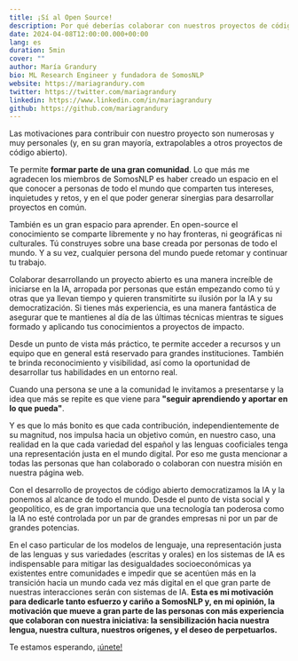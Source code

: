 ```yaml
---
title: ¡Sí al Open Source!
description: Por qué deberías colaborar con nuestros proyectos de código abierto (u otros, pero abiertos)
date: 2024-04-08T12:00:00.000+00:00
lang: es
duration: 5min
cover: ""
author: María Grandury
bio: ML Research Engineer y fundadora de SomosNLP
website: https://mariagrandury.com
twitter: https://twitter.com/mariagrandury
linkedin: https://www.linkedin.com/in/mariagrandury
github: https://github.com/mariagrandury
---
```


Las motivaciones para contribuir con nuestro proyecto son numerosas y muy personales (y, en su gran mayoría, extrapolables a otros proyectos de código abierto).

Te permite **formar parte de una gran comunidad**. Lo que más me agradecen los miembros de SomosNLP es haber creado un espacio en el que conocer a personas de todo el mundo que comparten tus intereses, inquietudes y retos, y en el que poder generar sinergias para desarrollar proyectos en común.

También es un gran espacio para aprender. En open-source el conocimiento se comparte libremente y no hay fronteras, ni geográficas ni culturales. Tú construyes sobre una base creada por personas de todo el mundo. Y a su vez, cualquier persona del mundo puede retomar y continuar tu trabajo.

Colaborar desarrollando un proyecto abierto es una manera increíble de iniciarse en la IA, arropada por personas que están empezando como tú y otras que ya llevan tiempo y quieren transmitirte su ilusión por la IA y su democratización. Si tienes más experiencia, es una manera fantástica de asegurar que te mantienes al día de las últimas técnicas mientras te sigues formado y aplicando tus conocimientos a proyectos de impacto.

Desde un punto de vista más práctico, te permite acceder a recursos y un equipo que en general está reservado para grandes instituciones. También te brinda reconocimiento y visibilidad, así como la oportunidad de desarrollar tus habilidades en un entorno real.

Cuando una persona se une a la comunidad le invitamos a presentarse y la idea que más se repite es que viene para **"seguir aprendiendo y aportar en lo que pueda"**.

Y es que lo más bonito es que cada contribución, independientemente de su magnitud, nos impulsa hacia un objetivo común, en nuestro caso, una realidad en la que cada variedad del español y las lenguas cooficiales tenga una representación justa en el mundo digital. Por eso me gusta mencionar a todas las personas que han colaborado o colaboran con nuestra misión en nuestra página web.

Con el desarrollo de proyectos de código abierto democratizamos la IA y la ponemos al alcance de todo el mundo. Desde el punto de vista social y geopolítico, es de gran importancia que una tecnología tan poderosa como la IA no esté controlada por un par de grandes empresas ni por un par de grandes potencias.

En el caso particular de los modelos de lenguaje, una representación justa de las lenguas y sus variedades (escritas y orales) en los sistemas de IA es indispensable para mitigar las desigualdades socioeconómicas ya existentes entre comunidades e impedir que se acentúen más en la transición hacia un mundo cada vez más digital en el que gran parte de nuestras interacciones serán con sistemas de IA. **Esta es mi motivación para dedicarle tanto esfuerzo y cariño a SomosNLP y, en mi opinión, la motivación que mueve a gran parte de las personas con más experiencia que colaboran con nuestra iniciativa: la sensibilización hacia nuestra lengua, nuestra cultura, nuestros orígenes, y el deseo de perpetuarlos.**


<!--

Personalmente, participar en el proyecto de investigación internacional BigScience fue una experiencia increíble que me permitió ver cuánta 

Mi primera experiencia fue un hackathon organizado por Hugging Face y recomiendo totalmente aprovechar proyectos open source al comienzo de tu carrera profesional.

---

Contribuir a un proyecto de código abierto es una oportunidad de ser parte de algo más grande que uno mismo, donde el conocimiento se comparte libremente y las fronteras se desdibujan. Al participar, no solo estás dando forma al futuro del software, sino que también estás cultivando una comunidad de colaboradores apasionados y comprometidos. En este espacio de innovación abierta, cada contribución, ya sea grande o pequeña, es una pieza vital del rompecabezas que nos impulsa hacia adelante, hacia un mundo donde la tecnología es accesible para todos y donde el poder de la colaboración transforma ideas en realidad.

Contribuir a un proyecto de código abierto es como un acto de altruismo digital. Es la oportunidad de compartir tus habilidades y conocimientos con una comunidad global, sin esperar nada a cambio más que el crecimiento y mejora del proyecto en sí mismo. Es un recordatorio poderoso de que el verdadero progreso se logra cuando trabajamos juntos hacia un objetivo común, superando barreras geográficas y culturales. Cada línea de código, cada corrección de error, representa un pequeño paso hacia un mundo más conectado y colaborativo.

Contribuir a un proyecto de código abierto es una inversión en tu propio crecimiento y desarrollo profesional. Es una oportunidad para aprender de expertos de todo el mundo, mejorar tus habilidades técnicas y ampliar tu red de contactos. Al colaborar en un entorno donde la transparencia y la cooperación son los pilares fundamentales, tienes la posibilidad de experimentar con nuevas tecnologías, enfrentarte a desafíos reales y demostrar tu valía en un escenario global. Además, el reconocimiento y la reputación que ganas como colaborador activo pueden abrirte puertas a oportunidades laborales emocionantes en el futuro. Contribuir a proyectos de código abierto no solo es una forma de dar, sino también de recibir enriquecimiento personal y profesional.

---

Aquí te comparto 10 razones por las que colaborar en un proyecto de código abierto para crear recursos de PLN en español es una gran oportunidad:

1. **Acceso a recursos de alta calidad:** Al contribuir a un proyecto de código abierto de PLN en español, estás ayudando a crear recursos de calidad que pueden beneficiar a toda la comunidad hispanohablante.

2. **Mejora del idioma:** Contribuir a la creación de recursos de PLN en español ayuda a mejorar el procesamiento del idioma, lo que resulta en mejores herramientas de traducción automática, análisis de sentimientos y otras aplicaciones lingüísticas.

3. **Fomento de la inclusión:** Al trabajar en recursos de PLN en español, contribuyes a fomentar la inclusión digital al proporcionar herramientas y recursos en un idioma ampliamente hablado pero a menudo subrepresentado en la tecnología.

4. **Desarrollo profesional:** Colaborar en un proyecto de código abierto te brinda la oportunidad de desarrollar tus habilidades técnicas y de colaboración en un entorno real, lo que puede ser beneficioso para tu carrera profesional.

5. **Comunidad global:** Formar parte de un proyecto de código abierto te conecta con una comunidad global de desarrolladores y lingüistas que comparten intereses similares, lo que puede enriquecer tu experiencia y conocimientos.

6. **Aprendizaje continuo:** Trabajar en proyectos de código abierto te expone a nuevas tecnologías, metodologías y enfoques de trabajo, lo que fomenta un aprendizaje continuo y el desarrollo de nuevas habilidades.

7. **Impacto social:** Al contribuir a proyectos de PLN en español, estás ayudando a democratizar el acceso a la tecnología y a reducir la brecha digital entre las comunidades hispanohablantes.

8. **Flexibilidad y autonomía:** La naturaleza abierta de los proyectos de código abierto te permite contribuir de acuerdo con tus propios intereses, habilidades y disponibilidad, lo que te brinda flexibilidad y autonomía en tu participación.

9. **Reconocimiento y visibilidad:** Contribuir a proyectos de código abierto te brinda la oportunidad de obtener reconocimiento y visibilidad dentro de la comunidad, ya sea a través de agradecimientos en el código, colaboración en publicaciones o participación en eventos.

10. **Contribución al bien común:** Finalmente, colaborar en un proyecto de PLN en español es una forma gratificante de contribuir al bien común al compartir tus conocimientos y habilidades para el beneficio de toda la comunidad.

-->

Te estamos esperando, [¡únete!](https://discord.com/invite/my8w7JUxZR)
